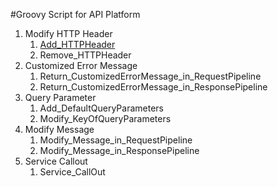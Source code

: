 #Groovy Script for API Platform

1. Modify HTTP Header
    1. [Add_HTTPHeader](Add_HTTPHeader.groovy)
    2. Remove_HTTPHeader
2. Customized Error Message
    1. Return_CustomizedErrorMessage_in_RequestPipeline
    2. Return_CustomizedErrorMessage_in_ResponsePipeline
3. Query Parameter
    1. Add_DefaultQueryParameters
    2. Modify_KeyOfQueryParameters
4. Modify Message
    1. Modify_Message_in_RequestPipeline
    2. Modify_Message_in_ResponsePipeline
5. Service Callout
    1. Service_CallOut